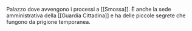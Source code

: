 Palazzo dove avvengono i processi a [[Smossa]]. È anche la sede amministrativa della [[Guardia Cittadina]] e ha delle piccole segrete che fungono da prigione temporanea.